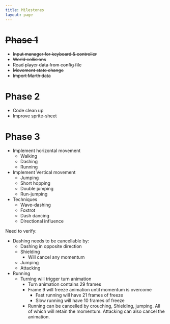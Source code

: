 ```yaml
---
title: Milestones
layout: page
---
```


# ~~Phase 1~~
 - ~~Input manager for keyboard & controller~~
 - ~~World collisions~~
 - ~~Read player data from config file~~
 - ~~Movement state change~~
 - ~~Import Marth data~~

# Phase 2
 - Code clean up
 - Improve sprite-sheet

# Phase 3
 - Implement horizontal movement
   - Walking
   - Dashing
   - Running
 - Implement Vertical movement
   - Jumping
   - Short hopping
   - Double jumping
   - Run-jumping
 - Techniques
   - Wave-dashing
   - Foxtrot
   - Dash dancing
   - Directional influence

Need to verify:
 - Dashing needs to be cancellable by:
   - Dashing in opposite direction
   - Shielding
     - Will cancel any momentum
   - Jumping
   - Attacking
 - Running
   - Turning will trigger turn animation
     - Turn animation contains 29 frames
     - Frame 9 will freeze animation until momentum is overcome
       - Fast running will have 21 frames of freeze
       - Slow running will have 10 frames of freeze
     - Running can be cancelled by crouching, Shielding, jumping. All of which will retain the momentum. Attacking can also cancel the animation.
